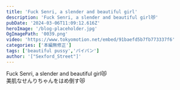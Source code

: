 ```yaml
---
title: 'Fuck Senri, a slender and beautiful girl'
description: 'Fuck Senri, a slender and beautiful girl😻'
pubDate: '2024-03-06T11:09:12.616Z'
heroImage: '/blog-placeholder.jpg'
OgImagePath: '0039.png'
video: 'https://www.tokyomotion.net/embed/91baefd5b7fb773337f6'
categories: ['本編無修正']
tags: ['beautiful pussy','パイパン']
author: '["Sexford_Street"]'
---
```


Fuck Senri, a slender and beautiful girl😻<br>
美肌なせんりちゃんをはめ倒す😻
